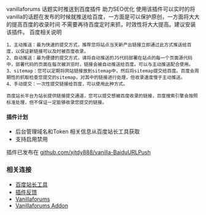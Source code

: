 vanillaforums 话题实时推送到百度插件 助力SEO优化
使用该插件可以实时的将vanilla的话题在发布的时候就推送给百度，一方面是可以保护原创，一方面将大大的提高百度的收录时间
不需要再待百度定时来抓，时效性将大大提高。建议安装该插件。
百度相关说明
```
1、主动推送：最为快速的提交方式，推荐您将站点当天新产出链接立即通过此方式推送给百度，以保证新链接可以及时被百度收录。
2、自动推送：最为便捷的提交方式，请将自动推送的JS代码部署在站点的每一个页面源代码中，部署代码的页面在每次被浏览时，链接会被自动推送给百度。可以与主动推送配合使用。
3、sitemap：您可以定期将网站链接放到sitemap中，然后将sitemap提交给百度。百度会周期性的抓取检查您提交的sitemap，对其中的链接进行处理，但收录速度慢于主动推送。
4、手动提交：一次性提交链接给百度，可以使用此种方式。

百度站长平台为站长提供链接提交通道，您可以提交想被百度收录的链接，百度搜索引擎会按照标准处理，但不保证一定能够收录您提交的链接。
```


#### 插件计划
* 后台管理域名和Token 相关信息从百度站长工具获取
* 支持启用禁用         

插件已发布在 [github.com/xjtdy888/vanilla-BaiduURLPush](https://github.com/xjtdy888/vanilla-BaiduURLPush)


### 相关连接
* [百度站长工具](http://zhanzhang.baidu.com/linksubmit/index) 
* [插件反馈](http://www.sbbok.com/discussion/21/)
* [Vanillaforums](http://vanillaforums.org) 
* [Vanillaforums Addon](http://vanillaforums.org/addons) 



